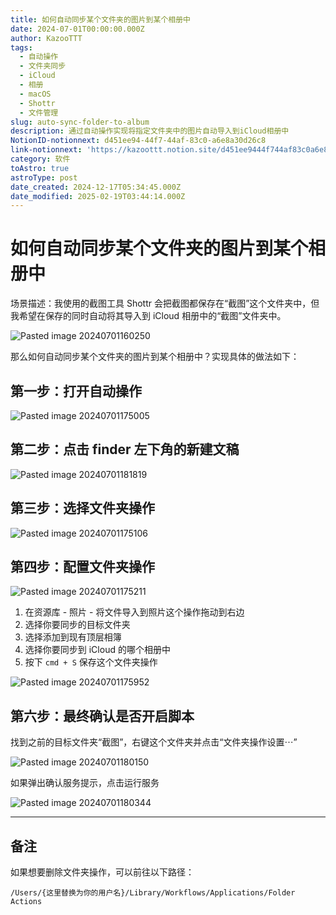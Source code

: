```yaml
---
title: 如何自动同步某个文件夹的图片到某个相册中
date: 2024-07-01T00:00:00.000Z
author: KazooTTT
tags:
  - 自动操作
  - 文件夹同步
  - iCloud
  - 相册
  - macOS
  - Shottr
  - 文件管理
slug: auto-sync-folder-to-album
description: 通过自动操作实现将指定文件夹中的图片自动导入到iCloud相册中
NotionID-notionnext: d451ee94-44f7-44af-83c0-a6e8a30d26c8
link-notionnext: 'https://kazoottt.notion.site/d451ee9444f744af83c0a6e8a30d26c8'
category: 软件
toAstro: true
astroType: post
date_created: 2024-12-17T05:34:45.000Z
date_modified: 2025-02-19T03:44:14.000Z
---
```


# 如何自动同步某个文件夹的图片到某个相册中

场景描述：我使用的截图工具 Shottr 会把截图都保存在“截图”这个文件夹中，但我希望在保存的同时自动将其导入到 iCloud 相册中的“截图”文件夹中。

![Pasted image 20240701160250](<https://pictures.kazoottt.top/2024/07/20240701-Pasted%20image%2020240701160250.png.png>)

那么如何自动同步某个文件夹的图片到某个相册中？实现具体的做法如下：

## 第一步：打开自动操作

![Pasted image 20240701175005](<https://pictures.kazoottt.top/2024/07/20240701-Pasted%20image%2020240701175005.png.png>)

## 第二步：点击 finder 左下角的新建文稿

![Pasted image 20240701181819](<https://pictures.kazoottt.top/2024/07/20240701-Pasted%20image%2020240701181819.png>)

## 第三步：选择文件夹操作

![Pasted image 20240701175106](<https://pictures.kazoottt.top/2024/07/20240701-Pasted%20image%2020240701175106.png.png>)

## 第四步：配置文件夹操作

![Pasted image 20240701175211](<https://pictures.kazoottt.top/2024/07/20240701-Pasted%20image%2020240701175211.png.png>)

1. 在资源库 - 照片 - 将文件导入到照片这个操作拖动到右边
2. 选择你要同步的目标文件夹
3. 选择添加到现有顶层相簿
4. 选择你要同步到 iCloud 的哪个相册中
5. 按下 `cmd + S` 保存这个文件夹操作

![Pasted image 20240701175952](<https://pictures.kazoottt.top/2024/07/20240701-Pasted%20image%2020240701175952.png.png>)

## 第六步：最终确认是否开启脚本

找到之前的目标文件夹“截图”，右键这个文件夹并点击“文件夹操作设置⋯”

![Pasted image 20240701180150](<https://pictures.kazoottt.top/2024/07/20240701-Pasted%20image%2020240701180150.png.png>)

如果弹出确认服务提示，点击运行服务

![Pasted image 20240701180344](<https://pictures.kazoottt.top/2024/07/20240701-Pasted%20image%2020240701180344.png.png>)

---

## 备注

如果想要删除文件夹操作，可以前往以下路径：

```shell
/Users/{这里替换为你的用户名}/Library/Workflows/Applications/Folder Actions
```
